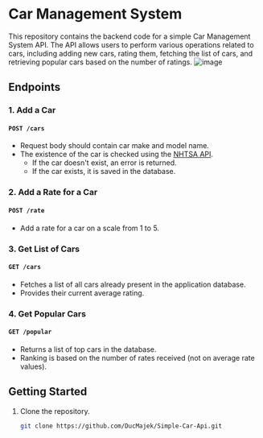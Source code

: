 # Car Management System

This repository contains the backend code for a simple Car Management System API. The API allows users to perform various operations related to cars, including adding new cars, rating them, fetching the list of cars, and retrieving popular cars based on the number of ratings.
![image](https://github.com/DucMajek/Simple-Car-Api/assets/97256581/e9c561a5-52d3-4f6c-8dc8-8d849a41e450)


## Endpoints

### 1. Add a Car
#### `POST /cars`
* Request body should contain car make and model name.
* The existence of the car is checked using the [NHTSA API](https://vpic.nhtsa.dot.gov/api/).
  - If the car doesn't exist, an error is returned.
  - If the car exists, it is saved in the database.

### 2. Add a Rate for a Car
#### `POST /rate`
* Add a rate for a car on a scale from 1 to 5.

### 3. Get List of Cars
#### `GET /cars`
* Fetches a list of all cars already present in the application database.
* Provides their current average rating.

### 4. Get Popular Cars
#### `GET /popular`
* Returns a list of top cars in the database.
* Ranking is based on the number of rates received (not on average rate values).

## Getting Started
1. Clone the repository.
   ```bash
   git clone https://github.com/DucMajek/Simple-Car-Api.git
   ```
